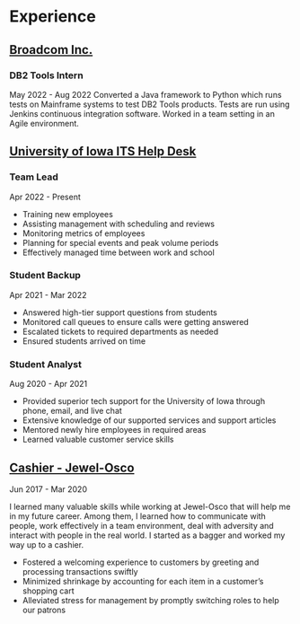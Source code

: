 # Experience

## [Broadcom Inc.](https://www.broadcom.com/)

### DB2 Tools Intern

  May 2022 - Aug 2022
  Converted a Java framework to Python which runs tests on Mainframe systems to test DB2 Tools products. Tests are run using Jenkins continuous integration software. Worked in a team setting in an Agile environment.

## [University of Iowa ITS Help Desk](https://its.uiowa.edu/)

### Team Lead

Apr 2022 - Present

* Training new employees
* Assisting management with scheduling and reviews
* Monitoring metrics of employees
* Planning for special events and peak volume periods
* Effectively managed time between work and school

### Student Backup

Apr 2021 - Mar 2022

* Answered high-tier support questions from students
* Monitored call queues to ensure calls were getting answered
* Escalated tickets to required departments as needed
* Ensured students arrived on time

### Student Analyst

Aug 2020 - Apr 2021

* Provided superior tech support for the University of Iowa through phone, email, and live chat
* Extensive knowledge of our supported services and support articles
* Mentored newly hire employees in required areas
* Learned valuable customer service skills

## [Cashier - Jewel-Osco](https://www.jewelosco.com/)

Jun 2017 - Mar 2020

I learned many valuable skills while working at Jewel-Osco that will help me in my future career. Among them, I learned how to communicate with people, work effectively in a team environment, deal with adversity and interact with people in the real world. I started as a bagger and worked my way up to a cashier.

* Fostered a welcoming experience to customers by greeting and processing transactions swiftly
* Minimized shrinkage by accounting for each item in a customer’s shopping cart
* Alleviated stress for management by promptly switching roles to help our patrons

